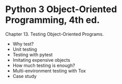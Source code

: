 # Python 3 Object-Oriented Programming, 4th ed.

Chapter 13.  Testing Object-Oriented Programs.

- Why test?
- Unit testing
- Testing with pytest
- Imitating expensive objects
- How much testing is enough?
- Multi-environment testing with Tox 
- Case study

